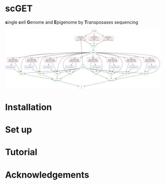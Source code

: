 # scGET
**s**ingle **c**ell **G**enome and **E**pigenome by **T**ransposases sequencing


 ![dag](dag.svg)
# Installation


# Set up


# Tutorial


# Acknowledgements
